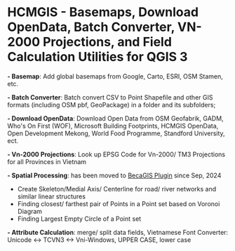 # HCMGIS - Basemaps, Download OpenData, Batch Converter,  VN-2000 Projections, and Field Calculation Utilities for QGIS 3

**- Basemap**: Add global basemaps from Google, Carto, ESRI, OSM Stamen, etc.

**- Batch Converter**: Batch convert CSV to Point Shapefile and other GIS formats (including OSM pbf, GeoPackage) in a folder and its subfolders;

**- Download OpenData**:  Download Open Data from OSM Geofabrik, GADM, Who's On First (WOF), Microsoft Building Footprints, HCMGIS OpenData, Open Development Mekong, World Food Programme, Standford University, ect.

**- Vn-2000 Projections**:  Look up EPSG Code for Vn-2000/ TM3 Projections for all Provinces in Vietnam


**- Spatial Processing**: has been moved to [BecaGIS Plugin](https://plugins.qgis.org/plugins/becagis/) since Sep, 2024


+ Create Skeleton/Medial Axis/ Centerline for road/ river networks and similar linear structures
+ Finding closest/ farthest pair of Points in a Point set based on Voronoi Diagram
+ Finding Largest Empty Circle of a Point set

**- Attribute Calculation**: merge/ split data fields, Vietnamese Font Converter: Unicode <-> TCVN3 <-> Vni-Windows, UPPER CASE, lower case